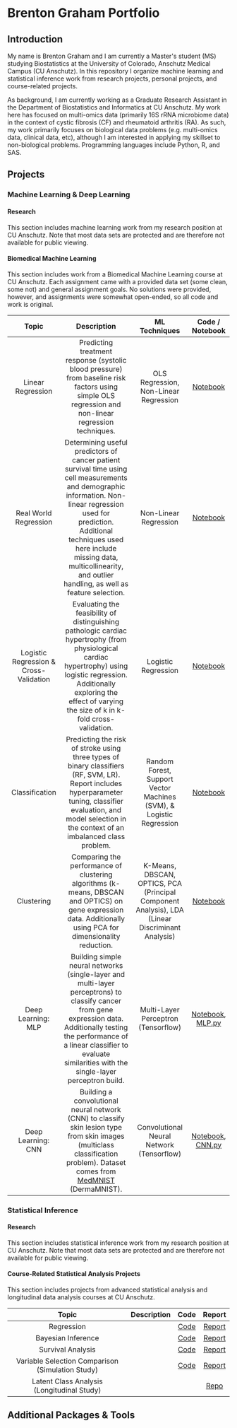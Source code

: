# Brenton Graham Portfolio

## Introduction  
My name is Brenton Graham and I am currently a Master's student (MS) studying Biostatistics at the University of Colorado, Anschutz Medical Campus (CU Anschutz). In this repository I organize machine learning and statistical inference work from research projects, personal projects, and course-related projects. 

As background, I am currently working as a Graduate Research Assistant in the Department of Biostatistics and Informatics at CU Anschutz. My work here has focused on multi-omics data (primarily 16S rRNA microbiome data) in the context of cystic fibrosis (CF) and rheumatoid arthritis (RA). As such, my work primarily focuses on biological data problems (e.g. multi-omics data, clinical data, etc), although I am interested in applying my skillset to non-biological problems. Programming languages include Python, R, and SAS.  


## Projects  
### Machine Learning & Deep Learning
#### Research  
This section includes machine learning work from my research position at CU Anschutz. Note that most data sets are protected and are therefore not available for public viewing.  

#### Biomedical Machine Learning  
This section includes work from a Biomedical Machine Learning course at CU Anschutz. Each assignment came with a provided data set (some clean, some not) and general assignment goals. No solutions were provided, however, and assignments were somewhat open-ended, so all code and work is original.  

| Topic | Description | ML Techniques | Code / Notebook |
| :---: | :---: | :---: | :---: | 
| Linear Regression | Predicting treatment response (systolic blood pressure) from baseline risk factors using simple OLS regression and non-linear regression techniques. | OLS Regression, Non-Linear Regression | [Notebook](https://github.com/BrentonGraham/biomedical-ml-anschutz/blob/main/1.%20Linear%20Regression/LinearRegression.ipynb) |
| Real World Regression | Determining useful predictors of cancer patient survival time using cell measurements and demographic information. Non-linear regression used for prediction. Additional techniques used here include missing data, multicollinearity, and outlier handling, as well as feature selection. | Non-Linear Regression | [Notebook](https://github.com/BrentonGraham/biomedical-ml-anschutz/blob/main/2.%20Real%20World%20Regression/RealWorldRegression.ipynb) |
| Logistic Regression & Cross-Validation | Evaluating the feasibility of distinguishing pathologic cardiac hypertrophy (from physiological cardiac hypertrophy) using logistic regression. Additionally exploring the effect of varying the size of k in k-fold cross-validation. | Logistic Regression | [Notebook](https://github.com/BrentonGraham/biomedical-ml-anschutz/blob/main/3.%20Logistic%20Regression%20%26%20Cross-Validation/LogisticRegression%26CrossValidation.ipynb) |
| Classification | Predicting the risk of stroke using three types of binary classifiers (RF, SVM, LR). Report includes hyperparameter tuning, classifier evaluation, and model selection in the context of an imbalanced class problem. | Random Forest, Support Vector Machines (SVM), & Logistic Regression | [Notebook](https://github.com/BrentonGraham/biomedical-ml-anschutz/tree/main/4.%20Classification%20%26%20Model%20Selection) |
| Clustering | Comparing the performance of clustering algorithms (k-means, DBSCAN and OPTICS) on gene expression data. Additionally using PCA for dimensionality reduction. | K-Means, DBSCAN, OPTICS, PCA (Principal Component Analysis), LDA (Linear Discriminant Analysis) | [Notebook](https://github.com/BrentonGraham/biomedical-ml-anschutz/tree/main/5.%20Clustering) |
| Deep Learning: MLP | Building simple neural networks (single-layer and multi-layer perceptrons) to classify cancer from gene expression data. Additionally testing the performance of a linear classifier to evaluate similarities with the single-layer perceptron build. | Multi-Layer Perceptron (Tensorflow) | [Notebook](https://github.com/BrentonGraham/biomedical-ml-anschutz/blob/main/6.%20Intro%20to%20Deep%20Learning/IntroDeepLearning.ipynb), [MLP.py](https://github.com/BrentonGraham/biomedical-ml-anschutz/blob/main/6.%20Intro%20to%20Deep%20Learning/NN_MultiLayer.py) |
| Deep Learning: CNN | Building a convolutional neural network (CNN) to classify skin lesion type from skin images (multiclass classification problem). Dataset comes from [MedMNIST](https://medmnist.com/) (DermaMNIST). | Convolutional Neural Network (Tensorflow) | [Notebook](https://github.com/BrentonGraham/biomedical-ml-anschutz/blob/main/7.%20Convolutional%20Neural%20Networks/ConvolutionalNeuralNetworks.ipynb), [CNN.py](https://github.com/BrentonGraham/biomedical-ml-anschutz/blob/main/7.%20Convolutional%20Neural%20Networks/ConvNetwork.py) |


### Statistical Inference
#### Research  
This section includes statistical inference work from my research position at CU Anschutz. Note that most data sets are protected and are therefore not available for public viewing.  

#### Course-Related Statistical Analysis Projects 
This section includes projects from advanced statistical analysis and longitudinal data analysis courses at CU Anschutz.  

| Topic | Description | Code | Report |
| :---: | :---: | :---: | :---: | 
| Regression |  | [Code](https://github.com/BrentonGraham/inference-anschutz/tree/main/adv-methods-1-regression/code) | [Report](https://github.com/BrentonGraham/inference-anschutz/blob/main/adv-methods-1-regression/reports/regression-gum-disease-report.pdf) |
| Bayesian Inference |  | [Code](https://github.com/BrentonGraham/inference-anschutz/tree/main/adv-methods-2-bayesian-inference/code) | [Report](https://github.com/BrentonGraham/inference-anschutz/blob/main/adv-methods-2-bayesian-inference/reports/bayesian-inf-report.pdf) |
| Survival Analysis |  | [Code](https://github.com/BrentonGraham/inference-anschutz/tree/main/adv-methods-3-survival-analysis/code) | [Report](https://github.com/BrentonGraham/inference-anschutz/blob/main/adv-methods-3-survival-analysis/reports/survival-analysis-report.pdf) |
| Variable Selection Comparison (Simulation Study) |  | [Code](https://github.com/BrentonGraham/inference-anschutz/tree/main/adv-methods-4-variable-selection-sim/code) | [Report](https://github.com/BrentonGraham/inference-anschutz/blob/main/adv-methods-4-variable-selection-sim/reports/variable-selection-sim-report.pdf) |
| Latent Class Analysis (Longitudinal Study) |  | | [Repo](https://github.com/BrentonGraham/inference-anschutz/tree/main/longitudinal-latent-class-analysis) |


## Additional Packages & Tools


